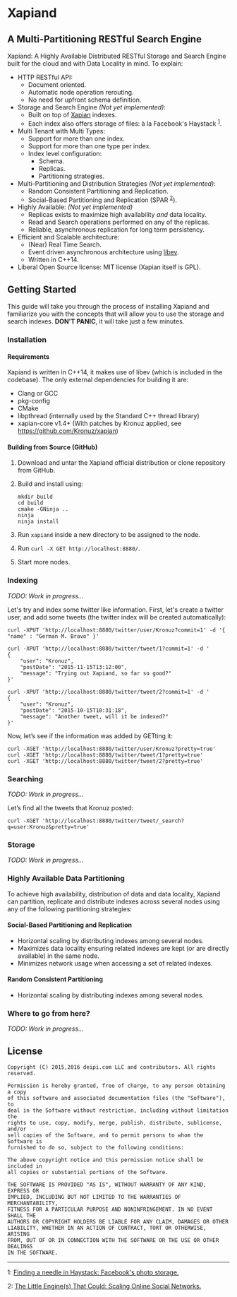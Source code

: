 # Xapiand


## A Multi-Partitioning RESTful Search Engine

Xapiand: A Highly Available Distributed RESTful Storage and Search Engine built for the cloud and with Data Locality in mind. To explain:

* HTTP RESTful API:
	* Document oriented.
	* Automatic node operation rerouting.
	* No need for upfront schema definition.
* Storage and Search Engine  *(Not yet implemented)*:
	* Built on top of [Xapian](http://xapian.org/) indexes.
	* Each index also offers storage of files: à la Facebook's Haystack <sup>[1](#footnote-1)</sup>.
* Multi Tenant with Multi Types:
	* Support for more than one index.
	* Support for more than one type per index.
	* Index level configuration:
		* Schema.
		* Replicas.
		* Partitioning strategies.
* Multi-Partitioning and Distribution Strategies  *(Not yet implemented)*:
	* Random Consistent Partitioning and Replication.
	* Social-Based Partitioning and Replication (SPAR <sup>[2](#footnote-2)</sup>).
* Highly Available:  *(Not yet implemented)*
	* Replicas exists to maximize high availability *and* data locality.
	* Read and Search operations performed on any of the replicas.
	* Reliable, asynchronous replication for long term persistency.
* Efficient and Scalable architecture:
	* (Near) Real Time Search.
	* Event driven asynchronous architecture using [libev](http://software.schmorp.de/pkg/libev.html).
	* Written in C++14.
* Liberal Open Source license: MIT license (Xapian itself is GPL).


## Getting Started

This guide will take you through the process of installing Xapiand and familiarize you with the concepts that will allow you to use the storage and search indexes. **DON'T PANIC**, it will take just a few minutes.


### Installation

#### Requirements

Xapiand is written in C++14, it makes use of libev (which is included in the codebase). The only external dependencies for building it are:

* Clang or GCC
* pkg-config
* CMake
* libpthread (internally used by the Standard C++ thread library)
* xapian-core v1.4+ (With patches by Kronuz applied, see https://github.com/Kronuz/xapian)


#### Building from Source (GitHub)

1. Download and untar the Xapiand official distribution or clone repository from GitHub.

2. Build and install using:

	```
	mkdir build
	cd build
	cmake -GNinja ..
	ninja
	ninja install
	```

3. Run `xapiand` inside a new directory to be assigned to the node.

4. Run `curl -X GET http://localhost:8880/`.

5. Start more nodes.


### Indexing

*TODO: Work in progress...*

Let's try and index some twitter like information. First, let's create a twitter user, and add some tweets (the twitter index will be created automatically):

```
curl -XPUT 'http://localhost:8880/twitter/user/Kronuz?commit=1' -d '{ "name" : "German M. Bravo" }'

curl -XPUT 'http://localhost:8880/twitter/tweet/1?commit=1' -d '
{
    "user": "Kronuz",
    "postDate": "2015-11-15T13:12:00",
    "message": "Trying out Xapiand, so far so good?"
}'

curl -XPUT 'http://localhost:8880/twitter/tweet/2?commit=1' -d '
{
    "user": "Kronuz",
    "postDate": "2015-10-15T10:31:18",
    "message": "Another tweet, will it be indexed?"
}'
```

Now, let’s see if the information was added by GETting it:

```
curl -XGET 'http://localhost:8880/twitter/user/Kronuz?pretty=true'
curl -XGET 'http://localhost:8880/twitter/tweet/1?pretty=true'
curl -XGET 'http://localhost:8880/twitter/tweet/2?pretty=true'
```

### Searching

*TODO: Work in progress...*

Let’s find all the tweets that Kronuz posted:

```
curl -XGET 'http://localhost:8880/twitter/tweet/_search?q=user:Kronuz&pretty=true'
```


### Storage

*TODO: Work in progress...*


### Highly Available Data Partitioning

To achieve high availability, distribution of data and data locality, Xapiand can partition, replicate and distribute indexes across several nodes using any of the following partitioning strategies:


#### Social-Based Partitioning and Replication

* Horizontal scaling by distributing indexes among several nodes.
* Maximizes data locality ensuring related indexes are kept (or are directly available) in the same node.
* Minimizes network usage when accessing a set of related indexes.


#### Random Consistent Partitioning

* Horizontal scaling by distributing indexes among several nodes.


### Where to go from here?

*TODO: Work in progress...*


## License

```
Copyright (C) 2015,2016 deipi.com LLC and contributors. All rights reserved.

Permission is hereby granted, free of charge, to any person obtaining a copy
of this software and associated documentation files (the "Software"), to
deal in the Software without restriction, including without limitation the
rights to use, copy, modify, merge, publish, distribute, sublicense, and/or
sell copies of the Software, and to permit persons to whom the Software is
furnished to do so, subject to the following conditions:

The above copyright notice and this permission notice shall be included in
all copies or substantial portions of the Software.

THE SOFTWARE IS PROVIDED "AS IS", WITHOUT WARRANTY OF ANY KIND, EXPRESS OR
IMPLIED, INCLUDING BUT NOT LIMITED TO THE WARRANTIES OF MERCHANTABILITY,
FITNESS FOR A PARTICULAR PURPOSE AND NONINFRINGEMENT. IN NO EVENT SHALL THE
AUTHORS OR COPYRIGHT HOLDERS BE LIABLE FOR ANY CLAIM, DAMAGES OR OTHER
LIABILITY, WHETHER IN AN ACTION OF CONTRACT, TORT OR OTHERWISE, ARISING
FROM, OUT OF OR IN CONNECTION WITH THE SOFTWARE OR THE USE OR OTHER DEALINGS
IN THE SOFTWARE.
```

---

<a id="footnote-1">1</a>: [Finding a needle in Haystack: Facebook's photo storage.](https://www.usenix.org/legacy/event/osdi10/tech/full_papers/Beaver.pdf)

<a id="footnote-2">2</a>: [The Little Engine(s) That Could: Scaling Online Social Networks.](http://ccr.sigcomm.org/online/files/p375.pdf)
